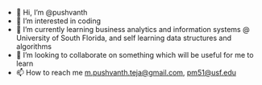 - 👋 Hi, I’m @pushvanth
- 👀 I’m interested in coding
- 🌱 I’m currently learning business analytics and information systems @ University of South Florida, and self learning data structures and algorithms
- 💞️ I’m looking to collaborate on something which will be useful for me to learn
- 📫 How to reach me m.pushvanth.teja@gmail.com, pm51@usf.edu

<!---
pushvanth/pushvanth is a ✨ special ✨ repository because its `README.md` (this file) appears on your GitHub profile.
You can click the Preview link to take a look at your changes.
--->
